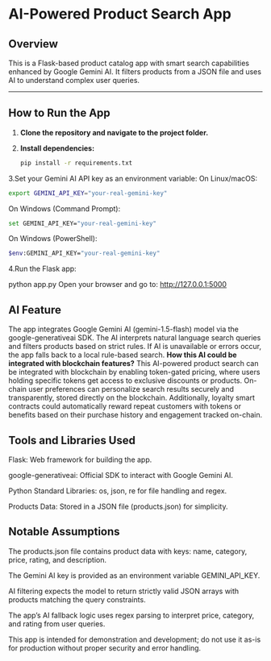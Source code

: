 # AI-Powered Product Search App

## Overview
This is a Flask-based product catalog app with smart search capabilities enhanced by Google Gemini AI. It filters products from a JSON file and uses AI to understand complex user queries.

---

## How to Run the App

1. **Clone the repository and navigate to the project folder.**

2. **Install dependencies:**
   ```bash
   pip install -r requirements.txt
3.Set your Gemini AI API key as an environment variable:
On Linux/macOS:
  ```bash
export GEMINI_API_KEY="your-real-gemini-key"
```
On Windows (Command Prompt):
```bash
set GEMINI_API_KEY="your-real-gemini-key"
```
On Windows (PowerShell):
```bash
$env:GEMINI_API_KEY="your-real-gemini-key"
```
4.Run the Flask app:

python app.py
Open your browser and go to:
http://127.0.0.1:5000

**AI Feature**
---
The app integrates Google Gemini AI (gemini-1.5-flash) model via the google-generativeai SDK.
The AI interprets natural language search queries and filters products based on strict rules.
If AI is unavailable or errors occur, the app falls back to a local rule-based search.
**How this AI could be integrated with blockchain features?**
This AI-powered product search can be integrated with blockchain by enabling token-gated pricing, where users holding specific tokens get access to exclusive discounts or products. On-chain user preferences can personalize search results securely and transparently, stored directly on the blockchain. Additionally, loyalty smart contracts could automatically reward repeat customers with tokens or benefits based on their purchase history and engagement tracked on-chain.

**Tools and Libraries Used**
---
Flask: Web framework for building the app.

google-generativeai: Official SDK to interact with Google Gemini AI.

Python Standard Libraries: os, json, re for file handling and regex.

Products Data: Stored in a JSON file (products.json) for simplicity.

**Notable Assumptions**
---
The products.json file contains product data with keys: name, category, price, rating, and description.

The Gemini AI key is provided as an environment variable GEMINI_API_KEY.

AI filtering expects the model to return strictly valid JSON arrays with products matching the query constraints.

The app’s AI fallback logic uses regex parsing to interpret price, category, and rating from user queries.

This app is intended for demonstration and development; do not use it as-is for production without proper security and error handling.

